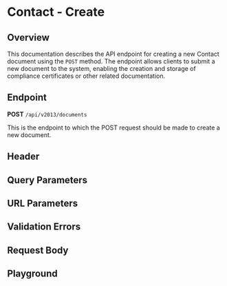 <script>
  import SwaggerUI from "@/swagger/view/SwaggerUI.vue"
  import swaggerJson from "@/swagger/json/contact/create.json";

  const swaggerSpecs = [
    { json: swaggerJson, protected: true },
  ];
</script>

# Contact - Create

## Overview

This documentation describes the API endpoint for creating a new Contact document using the `POST` method. The endpoint allows clients to submit a new document to the system, enabling the creation and storage of compliance certificates or other related documentation.

## Endpoint

**POST** `/api/v2013/documents`

This is the endpoint to which the POST request should be made to create a new document.

## Header
<!--@include: @/../components/common/header/authorization-realm.md-->

## Query Parameters
<!--@include: @/../components/common/query/schema.md-->

## URL Parameters
<!--@include: @/../components/common/url/uid.md-->

## Validation Errors
<!--@include: @/../components/common/validation-error.md-->

## Request Body
<!--@include: @/../components/contact/request-body.md-->

## Playground

<SwaggerUI :swaggerSpecs="swaggerSpecs" />
